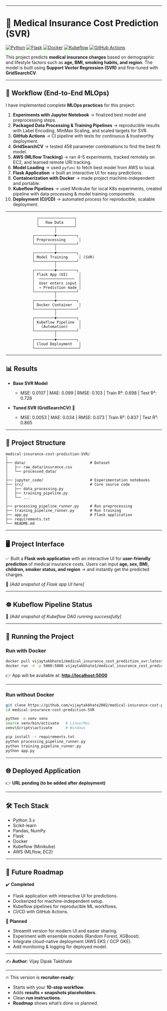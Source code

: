 
---

# 🏥 Medical Insurance Cost Prediction (SVR)

[![Python](https://img.shields.io/badge/Python-3.x-blue)]()
[![Flask](https://img.shields.io/badge/Flask-2.x-lightgrey)]()
[![Docker](https://img.shields.io/badge/Docker-ready-brightgreen)]()
[![Kubeflow](https://img.shields.io/badge/Kubeflow-Pipeline-blueviolet)]()
[![GitHub Actions](https://img.shields.io/badge/CI-CD-blue)]()

This project predicts **medical insurance charges** based on demographic and lifestyle factors such as **age, BMI, smoking habits, and region**.
The model is built using **Support Vector Regression (SVR)** and fine-tuned with **GridSearchCV**.

---

## 🔄 Workflow (End-to-End MLOps)

I have implemented complete **MLOps practices** for this project:

1. **Experiments with Jupyter Notebook** → finalized best model and preprocessing steps.
2. **Packaged Data Processing & Training Pipelines** → reproducible results with Label Encoding, MinMax Scaling, and scaled targets for SVR.
3. **GitHub Actions** → CI pipeline with tests for continuous & trustworthy deployment.
4. **GridSearchCV** → tested 458 parameter combinations to find the best fit model.
5. **AWS (MLflow Tracking)** → ran 4–5 experiments, tracked remotely on EC2, and learned remote URI tracking.
6. **Model Loading** → used `pyfunc` to fetch best model from AWS to local.
7. **Flask Application** → built an interactive UI for easy predictions.
8. **Containerization with Docker** → made project machine-independent and portable.
9. **Kubeflow Pipelines** → used Minikube for local K8s experiments, created pipeline with data processing & model training components.
10. **Deployment (CI/CD)** → automated process for reproducible, scalable deployment.

---
                  ┌────────────────┐
                  │   Raw Data     │
                  └───────┬────────┘
                          │
                ┌─────────▼─────────┐
                │ Preprocessing      │
                └─────────┬─────────┘
                          │
                ┌─────────▼─────────┐
                │ Model Training     │ (SVR)
                └─────────┬─────────┘
                          │
                ┌─────────▼─────────┐
                │ Flask App (UI)     │
                │  ────────────────  │
                │  User enters input │
                │  → Prediction made │
                └─────────┬─────────┘
                          │
                ┌─────────▼─────────┐
                │ Docker Container   │
                └─────────┬─────────┘
                          │
                ┌─────────▼─────────┐
                │ Kubeflow Pipeline  │
                │   (Automation)     │
                └─────────┬─────────┘
                          │
                ┌─────────▼─────────┐
                │ Cloud Deployment   │
                └────────────────────┘

---

## 📊 Results

* **Base SVR Model**

  * MSE: 0.0107 | MAE: 0.099 | RMSE: 0.103 | Train R²: 0.698 | Test R²: 0.728

* **Tuned SVR (GridSearchCV)** 🎉

  * MSE: 0.0053 | MAE: 0.034 | RMSE: 0.073 | Train R²: 0.837 | Test R²: 0.865

---

## 📂 Project Structure

```
medical-insurance-cost-prediction-SVR/
│
├── data/                             # Dataset
│   ├── raw_data/insurance.csv
│   └── processed_data/
│
├── jupyter_code/                     # Experimentation notebooks
├── src/                              # Core source code
│   ├── data_processing.py
│   ├── training_pipeline.py
│   └── ...
│
├── processing_pipeline_runner.py     # Run preprocessing
├── training_pipeline_runner.py       # Run training
├── app.py                            # Flask application
├── requirements.txt
└── README.md
```

---

## 🖥️ Project Interface

✅ Built a **Flask web application** with an interactive UI for **user-friendly prediction** of medical insurance costs.
Users can input **age, sex, BMI, children, smoker status, and region** → and instantly get the predicted charges.

📸 *[Add snapshot of Flask app UI here]*

---

## ☸️ Kubeflow Pipeline Status

📸 *[Add snapshot of Kubeflow DAG running successfully]*

---

## 🚀 Running the Project

### Run with Docker

```bash
docker pull vijaytakbhate1/medical_insurance_cost_prediction_svr:latest
docker run -d -p 5000:5000 vijaytakbhate1/medical_insurance_cost_prediction_svr:latest
```

👉 App will be available at: **[http://localhost:5000](http://localhost:5000)**

---

### Run without Docker

```bash
git clone https://github.com/vijaytakbhate2002/medical-insurance-cost-prediction-SVR.git
cd medical-insurance-cost-prediction-SVR

python -m venv venv
source venv/bin/activate   # Linux/Mac
venv\Scripts\activate      # Windows

pip install -r requirements.txt
python processing_pipeline_runner.py
python training_pipeline_runner.py
python app.py
```

---

## 🌐 Deployed Application

👉 **URL pending (to be added after deployment)**

---

## 🛠️ Tech Stack

* Python 3.x
* Scikit-learn
* Pandas, NumPy
* Flask
* Docker
* Kubeflow (Minikube)
* AWS (MLflow, EC2)

---

## 📌 Future Roadmap

✔️ **Completed**

* Flask application with interactive UI for predictions.
* Dockerized for machine-independent setup.
* Kubeflow pipelines for reproducible ML workflows.
* CI/CD with GitHub Actions.

🚀 **Planned**

* Streamlit version for modern UI and easier sharing.
* Experiment with ensemble models (Random Forest, XGBoost).
* Integrate cloud-native deployment (AWS EKS / GCP GKE).
* Add monitoring & logging for deployed model.

---

✍️ **Author**: Vijay Dipak Takbhate

---

🔥 This version is **recruiter-ready**:

* Starts with your **10-step workflow**.
* Adds **results + snapshots placeholders**.
* Clean **run instructions**.
* **Roadmap** shows what’s done vs planned.

